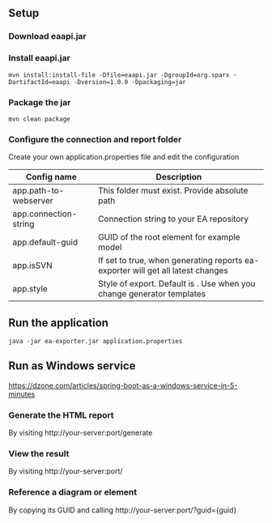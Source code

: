 ## Setup
### Download eaapi.jar
### Install eaapi.jar
```
mvn install:install-file -Dfile=eaapi.jar -DgroupId=org.sparx -DartifactId=eaapi -Dversion=1.0.0 -Dpackaging=jar
```
### Package the jar
```
mvn clean package
```
### Configure the connection and report folder
Create your own application.properties file and edit the configuration

| Config name           | Description |
|-----------------------|-------------|
| app.path-to-webserver | This folder must exist. Provide absolute path                                    |
| app.connection-string | Connection string to your EA repository                                           |
| app.default-guid      | GUID of the root element for example model                                        |
| app.isSVN             | If set to true, when generating reports ea-exporter will get all latest changes   |
| app.style             | Style of export. Default is <default>. Use when you change generator templates    |

## Run the application
```
java -jar ea-exporter.jar application.properties
```

## Run as Windows service
https://dzone.com/articles/spring-boot-as-a-windows-service-in-5-minutes
### Generate the HTML report
By visiting http://your-server:port/generate
### View the result
By visiting http://your-server:port/
### Reference a diagram or element
By copying its GUID and calling http://your-server:port/?guid={guid}
